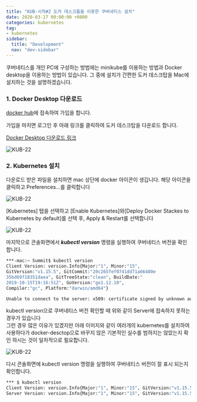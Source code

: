 ```yaml
---
title: "KUB-시작#2 도커 데스크톱을 이용한 쿠버네티스 설치"
date: 2020-03-17 00:00:00 +0800
categories: kubernetes
tag:
- kubernetes
sidebar:
  title: "Development"
  nav: "dev-sidebar"
---
```


쿠버네티스를 개인 PC에 구성하는 방법에는 minikube를 이용하는 방법과 Docker desktop을
이용하는 방법이 있습니다. 그 중에 설치가 간편한 도커 데스크탑을 Mac에 설치하는 것을 
설명하겠습니다.

### 1. Docker Desktop 다운로드

[docker hub](hub.docker.com)에 접속하여 가입을 합니다. <br>

가입을 마치면 로그인 후 아래 링크를 클릭하여 도커 데스크탑을 다운로드 합니다. <br>

[Docker Desktop 다운로드 링크](https://hub.docker.com/?overlay=onboarding)

![KUB-22](/assets/images/kubenetes/KUB22001.png)


### 2. Kubernetes 설치

다운로드 받은 파일을 설치하면 mac 상단에 docker 아이콘이 생깁니다. 해당 아이콘을 
클릭하고 Preferences...를 클릭합니다 <br>

![KUB-22](/assets/images/kubenetes/KUB22002.png)

[Kubernetes] 탭을 선택하고 [Enable Kubernetes]와[Deploy Docker Stackes
to Kubernetes by default]를 선택 후, Apply & Restart를 선택합니다 <br>

![KUB-22](/assets/images/kubenetes/KUB22003.png)

마지막으로 콘솔화면에서 ***kubectl version*** 명령을 실행하여 쿠버네티스 버전을
확인합니다. <br>

```sh 
***-mac:~ Summit$ kubectl version
Client Version: version.Info{Major:"1", Minor:"15", 
GitVersion:"v1.15.5", GitCommit:"20c265fef0741dd71a66480e
35bd69f18351daea", GitTreeState:"clean", BuildDate:"
2019-10-15T19:16:51Z", GoVersion:"go1.12.10", 
Compiler:"gc", Platform:"darwin/amd64"}

Unable to connect to the server: x509: certificate signed by unknown authority
```
kubectl version으로 쿠버네티스 버전 확인할 때 위와 같이 Server에 접속하지 못하는 
경우가 있습니다 <br>
그런 경우 많은 이유가 있겠지만 아래 이미지와 같이 여러개의 kubernetes를 설치하여
사용하다가 docker-desctop으로 바꾸지 않은 기본적인 실수를 범하지는 않았는지 확인
하시는 것이 일차적으로 필요합니다. <br>

![KUB-22](/assets/images/kubenetes/KUB22004.png)

다시 콘솔화면에 kubectl version 명령을 실행하여 쿠버네티스 버전이 잘 표시 되는지
확인합니다. <br>

```sh
*** $ kubectl version
Client Version: version.Info{Major:"1", Minor:"15", GitVersion:"v1.15.5", GitCommit:"20c265fef0741dd71a66480e35bd69f18351daea", GitTreeState:"clean", BuildDate:"2019-10-15T19:16:51Z", GoVersion:"go1.12.10", Compiler:"gc", Platform:"darwin/amd64"}
Server Version: version.Info{Major:"1", Minor:"15", GitVersion:"v1.15.5", GitCommit:"20c265fef0741dd71a66480e35bd69f18351daea", GitTreeState:"clean", BuildDate:"2019-10-15T19:07:57Z", GoVersion:"go1.12.10", Compiler:"gc", Platform:"linux/amd64"}
```

